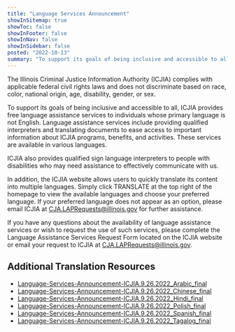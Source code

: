 ```yaml
---
title: "Language Services Announcement"
showInSitemap: true
showToc: false
showInFooter: false
showInNav: false
showInSidebar: false
posted: "2022-10-13"
summary: "To support its goals of being inclusive and accessible to all, ICJIA provides free language assistance services to individuals whose primary language is not English. Language assistance services include providing qualified interpreters and translating documents to ease access to important information about ICJIA programs, benefits, and activities. These services are available in various languages."
---
```


The Illinois Criminal Justice Information Authority (ICJIA) complies with applicable federal civil rights laws and does not discriminate based on race, color, national origin, age, disability, gender, or sex.

To support its goals of being inclusive and accessible to all, ICJIA provides free language assistance services to individuals whose primary language is not English. Language assistance services include providing qualified interpreters and translating documents to ease access to important information about ICJIA programs, benefits, and activities. These services are available in various languages.

ICJIA also provides qualified sign language interpreters to people with disabilities who may need assistance to effectively communicate with us.

In addition, the ICJIA website allows users to quickly translate its content into multiple languages. Simply click TRANSLATE at the top right of the homepage to view the available languages and choose your preferred language. If your preferred language does not appear as an option, please email ICJIA at CJA.LAPRequests@illinois.gov for further assistance.

If you have any questions about the availability of language assistance services or wish to request the use of such services, please complete the Language Assistance Services Request Form located on the ICJIA website or email your request to ICJIA at CJA.LAPRequests@illinois.gov.

## Additional Translation Resources

- [Language-Services-Announcement-ICJIA.9.26.2022_Arabic_final](/downloads/Language-Services-Announcement-ICJIA.9.26.2022_Arabic_final.docx)
- [Language-Services-Announcement-ICJIA.9.26.2022_Chinese_final](/downloads/Language-Services-Announcement-ICJIA.9.26.2022_Chinese_final.docx)
- [Language-Services-Announcement-ICJIA.9.26.2022_Hindi_final](/downloads/Language-Services-Announcement-ICJIA.9.26.2022_Hindi_final.docx)
- [Language-Services-Announcement-ICJIA.9.26.2022_Polish_final](/downloads/Language-Services-Announcement-ICJIA.9.26.2022_Polish_final.docx)
- [Language-Services-Announcement-ICJIA.9.26.2022_Spanish_final](/downloads/Language-Services-Announcement-ICJIA.9.26.2022_Spanish_final.docx)
- [Language-Services-Announcement-ICJIA.9.26.2022_Tagalog_final](/downloads/Language-Services-Announcement-ICJIA.9.26.2022_Tagalog_final.docx)
